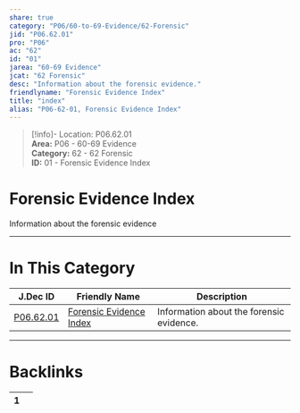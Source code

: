 ```yaml
---  
share: true  
category: "P06/60-to-69-Evidence/62-Forensic"  
jid: "P06.62.01"  
pro: "P06"  
ac: "62"  
id: "01"  
jarea: "60-69 Evidence"  
jcat: "62 Forensic"  
desc: "Information about the forensic evidence."  
friendlyname: "Forensic Evidence Index"  
title: "index"  
alias: "P06-62-01, Forensic Evidence Index"  
---  
```

>[!info]- Location: P06.62.01  
>**Area:** P06 - 60-69 Evidence  
>**Category:** 62 - 62 Forensic  
>**ID:** 01 - Forensic Evidence Index  
  
# Forensic Evidence Index  
  
Information about the forensic evidence  
   
  
  
---  
# In This Category  
  
| J.Dec ID                                                                               | Friendly Name                                                                                        | Description                              |  
| -------------------------------------------------------------------------------------- | ---------------------------------------------------------------------------------------------------- | ---------------------------------------- |  
| [P06.62.01](index.md#) | [Forensic Evidence Index](index.md#) | Information about the forensic evidence. |  
  
  
---  
# Backlinks  
<div><table class="dataview table-view-table"><thead class="table-view-thead"><tr class="table-view-tr-header"><th class="table-view-th"><span></span><span class="dataview small-text">1</span></th><th class="table-view-th"><span></span></th></tr></thead><tbody class="table-view-tbody"></tbody></table></div>